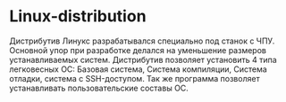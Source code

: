 # Linux-distribution
Дистрибутив Линукс разрабатывался специально под станок с ЧПУ. Основной упор при разработке делался на уменьшение размеров устанавливаемых систем. Дистрибутив позволяет установить 4 типа легковесных ОС: Базовая система, Система компиляции, Система отладки, система с SSH-доступом. Так же программа позволяет устанавливать пользовательские составы ОС.
